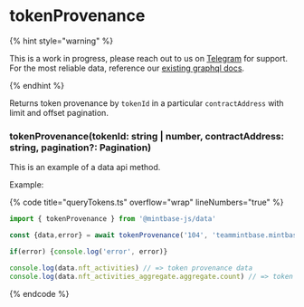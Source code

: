 # tokenProvenance

{% hint style="warning" %}

This is a work in progress, please reach out to us on [Telegram](https://t.me/mintdev) for support.
For the most reliable data, reference our [existing graphql docs](https://docs.mintbase.io/dev/read-data/mintbase-graph).

{% endhint %}


Returns token provenance by `tokenId` in a particular `contractAddress` with limit and offset pagination.

### tokenProvenance(tokenId: string | number, contractAddress: string, pagination?: Pagination)

This is an example of a data api method.


Example:

{% code title="queryTokens.ts" overflow="wrap" lineNumbers="true" %}
```typescript
import { tokenProvenance } from '@mintbase-js/data'

const {data,error} = await tokenProvenance('104', 'teammintbase.mintbase1.near');

if(error) {console.log('error', error)}

console.log(data.nft_activities) // => token provenance data
console.log(data.nft_activities_aggregate.aggregate.count) // => token provenance counter

```
{% endcode %}